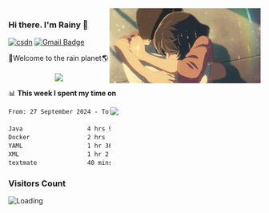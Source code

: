 <img  align='right' height="150" src="https://github.com/LikeRainDay/LikeRainDay/blob/master/pic/img_rain_1.gif?raw=true">



### Hi there. I'm Rainy :lemon:

[![csdn](https://img.shields.io/badge/-csdn-c14438?style=flat-square&logo=c&logoColor=white)](https://blog.csdn.net/qq_15807167)
[![Gmail Badge](https://img.shields.io/badge/-gmail-c14438?style=flat-square&logo=Gmail&logoColor=white&link=mailto:houshuai0816@gmail.com)](mailto:houshuai0816@gmail.com)

🚀Welcome to the rain planet🌎

<center>
<img align='center'  src="https://source.unsplash.com/user/rainyhehe/likes">
</center>

📊 **This week I spent my time on**

<img align='right'   width="300" src="https://github-readme-stats.vercel.app/api?username=LikeRainDay&show_icons=true&title_color=fff&icon_color=79ff97&text_color=9f9f9f&bg_color=151515&count_private=true">

<!--START_SECTION:waka-->

```txt
From: 27 September 2024 - To: 04 October 2024

Java                  4 hrs 9 mins    █████████░░░░░░░░░░░░░░░░   36.19 %
Docker                2 hrs           ████▒░░░░░░░░░░░░░░░░░░░░   17.53 %
YAML                  1 hr 36 mins    ███▓░░░░░░░░░░░░░░░░░░░░░   14.03 %
XML                   1 hr 2 mins     ██▒░░░░░░░░░░░░░░░░░░░░░░   09.15 %
textmate              40 mins         █▒░░░░░░░░░░░░░░░░░░░░░░░   05.83 %
```

<!--END_SECTION:waka-->

### Visitors Count
<img align="left" src = "https://profile-counter.glitch.me/LikeRainDay/count.svg" alt ="Loading">
